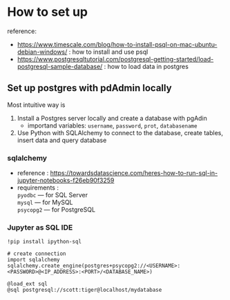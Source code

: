 
# How to set up

reference: 
* https://www.timescale.com/blog/how-to-install-psql-on-mac-ubuntu-debian-windows/ : how to install and use psql
* https://www.postgresqltutorial.com/postgresql-getting-started/load-postgresql-sample-database/ : how to load data in postgres

## Set up postgres with pdAdmin locally

Most intuitive way is 
1) Install a Postgres server locally and create a database with pgAdin 
    * importand variables: `username`, `password`, `prot`, `databasename`
2) Use Python with SQLAlchemy to connect to the database, create tables, insert data and query database

### sqlalchemy 
* reference : https://towardsdatascience.com/heres-how-to-run-sql-in-jupyter-notebooks-f26eb90f3259
* requirements :  
`pyodbc` — for SQL Server  
`mysql` — for MySQL  
`psycopg2` — for PostgreSQL  

### Jupyter as SQL IDE 
```
!pip install ipython-sql

# create connection 
import sqlalchemy
sqlalchemy.create_engine(postgres+psycopg2://<USERNAME>:<PASSWORD>@<IP_ADDRESS>:<PORT>/<DATABASE_NAME>)

@load_ext sql
@sql postgresql://scott:tiger@localhost/mydatabase
```
